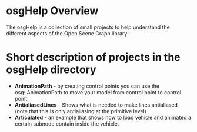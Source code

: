 # osgHelp Overview #

The osgHelp is a collection of small projects to help understand the different aspects of the Open Scene Graph library.

# Short description of projects in the osgHelp directory #

  * **AnimationPath** - by creating control points you can use the osg::AnimationPath to move your model from control point to control point.
  * **AntialiasedLines** - Shows what is needed to make lines antialiased (note that this is only antialiasing at the primitive level)
  * **Articulated** - an example that shows how to load vehicle and animated a certain subnode contain inside the vehicle.